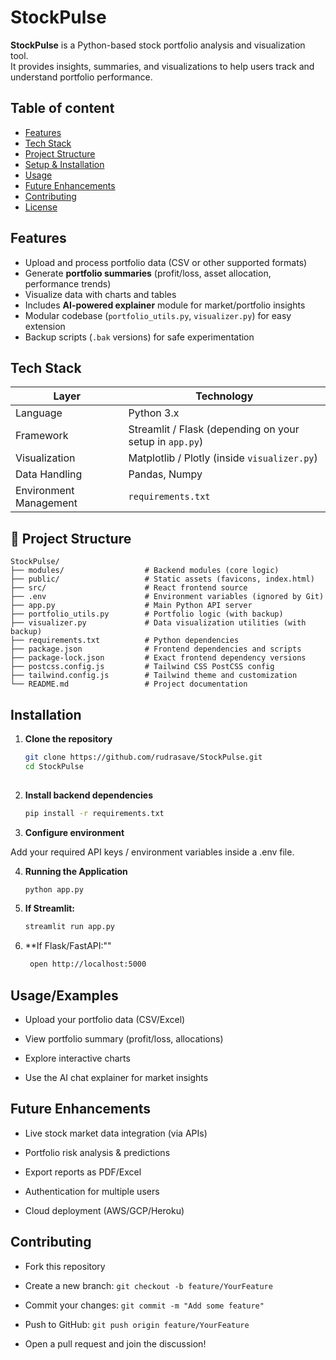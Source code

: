 
# StockPulse

**StockPulse** is a Python-based stock portfolio analysis and visualization tool.  
It provides insights, summaries, and visualizations to help users track and understand portfolio performance.


## Table of content 

- [Features](#features)  
- [Tech Stack](#tech-stack)  
- [Project Structure](#project)  
- [Setup & Installation](#installation)    
- [Usage](#usage/examples)  
- [Future Enhancements](#future-enhancements)  
- [Contributing](#contributing)  
- [License](#license)
## Features

- Upload and process portfolio data (CSV or other supported formats)
- Generate **portfolio summaries** (profit/loss, asset allocation, performance trends)
- Visualize data with charts and tables
- Includes **AI-powered explainer** module for market/portfolio insights
- Modular codebase (`portfolio_utils.py`, `visualizer.py`) for easy extension
- Backup scripts (`.bak` versions) for safe experimentation

## Tech Stack

| Layer     | Technology                      |
|-----------|----------------------------------|
| Language  | Python 3.x           |
| Framework   | Streamlit / Flask (depending on your setup in `app.py`) |
| Visualization   |Matplotlib / Plotly (inside `visualizer.py`)    |
| Data Handling |  Pandas, Numpy          |
|Environment Management | `requirements.txt` |




## 📂 Project Structure

```plaintext
StockPulse/
├── modules/                  # Backend modules (core logic)
├── public/                   # Static assets (favicons, index.html)
├── src/                      # React frontend source
├── .env                      # Environment variables (ignored by Git)
├── app.py                    # Main Python API server
├── portfolio_utils.py        # Portfolio logic (with backup)
├── visualizer.py             # Data visualization utilities (with backup)
├── requirements.txt          # Python dependencies
├── package.json              # Frontend dependencies and scripts
├── package-lock.json         # Exact frontend dependency versions
├── postcss.config.js         # Tailwind CSS PostCSS config
├── tailwind.config.js        # Tailwind theme and customization
└── README.md                 # Project documentation
```

## Installation


1. **Clone the repository**  
   ```bash
   git clone https://github.com/rudrasave/StockPulse.git
   cd StockPulse
    
2. **Install backend dependencies**  
   ```bash
   pip install -r requirements.txt

3. **Configure environment**

Add your required API keys / environment variables inside a .env file.

4. **Running the Application**
    ```bash
    python app.py

5. **If Streamlit:**
    ```bash
    streamlit run app.py

6. **If Flask/FastAPI:""
    ```bash
     open http://localhost:5000


## Usage/Examples
- Upload your portfolio data (CSV/Excel)

- View portfolio summary (profit/loss, allocations)

- Explore interactive charts

- Use the AI chat explainer for market insights


## Future Enhancements

- Live stock market data integration (via APIs)

- Portfolio risk analysis & predictions

- Export reports as PDF/Excel

- Authentication for multiple users

- Cloud deployment (AWS/GCP/Heroku)
## Contributing



- Fork this repository

- Create a new branch: `git checkout -b feature/YourFeature`

- Commit your changes: `git commit -m "Add some feature"`

- Push to GitHub: `git push origin feature/YourFeature`

- Open a pull request and join the discussion!
